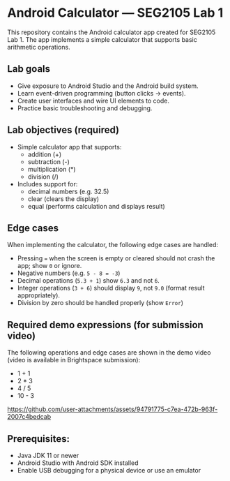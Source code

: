 # Android Calculator — SEG2105 Lab 1

This repository contains the Android calculator app created for SEG2105 Lab 1. The app implements a simple calculator that supports basic arithmetic operations.

## Lab goals

- Give exposure to Android Studio and the Android build system.
- Learn event-driven programming (button clicks -> events).
- Create user interfaces and wire UI elements to code.
- Practice basic troubleshooting and debugging.

## Lab objectives (required)

- Simple calculator app that supports:
	- addition (+)
	- subtraction (-)
	- multiplication (*)
	- division (/)
- Includes support for:
	- decimal numbers (e.g. 32.5)
	- clear (clears the display)
	- equal (performs calculation and displays result)

## Edge cases

When implementing the calculator, the following edge cases are handled:

- Pressing `=` when the screen is empty or cleared should not crash the app; show `0` or ignore.
- Negative numbers (e.g. `5 - 8 = -3`)
- Decimal operations (`5.3 + 1`) show `6.3` and not `6`.
- Integer operations (`3 + 6`) should display `9`, not `9.0` (format result appropriately).
- Division by zero should be handled properly (show `Error`)

## Required demo expressions (for submission video)

The following operations and edge cases are shown in the demo video (video is available in Brightspace submission):

- 1 + 1
- 2 * 3
- 4 / 5
- 10 - 3

https://github.com/user-attachments/assets/94791775-c7ea-472b-963f-2007c4bedcab


## Prerequisites:

- Java JDK 11 or newer
- Android Studio with Android SDK installed
- Enable USB debugging for a physical device or use an emulator
